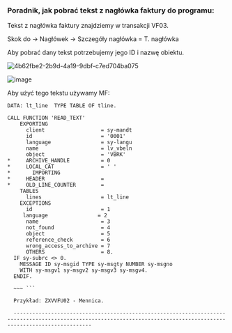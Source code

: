 ### Poradnik, jak pobrać tekst z nagłówka faktury do programu:

Tekst z nagłówka faktury znajdziemy w transakcji VF03.

Skok do -> Nagłówek -> Szczegóły nagłówka = T. nagłówka

Aby pobrać dany tekst potrzebujemy jego ID i nazwę obiektu.

![4b62fbe2-2b9d-4a19-9dbf-c7ed704ba075](https://user-images.githubusercontent.com/91785152/204576883-ff914dd7-de71-435b-8238-9618ad97f71e.jpg)

![image](https://user-images.githubusercontent.com/91785152/204576960-7910d28f-0041-472f-bc5a-f875c5f491cb.png)

Aby użyć tego tekstu używamy MF:

~~~ ```
DATA: lt_line  TYPE TABLE OF tline.

CALL FUNCTION 'READ_TEXT'
    EXPORTING
      client                  = sy-mandt
      id                      = '0001'
      language                = sy-langu
      name                    = lv_vbeln
      object                  = 'VBRK'
*     ARCHIVE_HANDLE          = 0
*     LOCAL_CAT               = ' '
*       IMPORTING
*     HEADER                  =
*     OLD_LINE_COUNTER        =
    TABLES
      lines                   = lt_line
    EXCEPTIONS
      id                      = 1
     language                = 2
      name                    = 3
      not_found               = 4
      object                  = 5
      reference_check         = 6
      wrong_access_to_archive = 7
      OTHERS                  = 8.
  IF sy-subrc <> 0.
    MESSAGE ID sy-msgid TYPE sy-msgty NUMBER sy-msgno
    WITH sy-msgv1 sy-msgv2 sy-msgv3 sy-msgv4.
  ENDIF.
  
  ~~~ ```
  
  Przykład: ZXVVFU02 - Mennica.
  
  ---------------------------------------------------------------------------------------------------------------------------------------------------------------------
